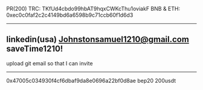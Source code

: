 
PR(200)
TRC: TKfUd4cbdo99hbAT9hqxCWKcThu1oviakF
BNB & ETH: 0xec0c0faf2c2c4149bd6a6598b9c71ccb60f1d6d3

---------
linkedin(usa)
Johnstonsamuel1210@gmail.com
saveTime1210!
----
upload git email so that I can invite

---
0x47005c034930f4cf6dbaf9da8e0696a22bf0d8ae bep20 200usdt